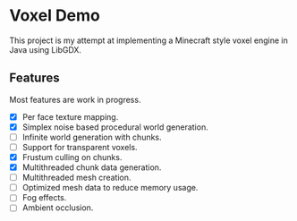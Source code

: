 # Voxel Demo
This project is my attempt at implementing a Minecraft style voxel engine in Java using LibGDX.

## Features
Most features are work in progress.
- [x] Per face texture mapping.
- [x] Simplex noise based procedural world generation.
- [ ] Infinite world generation with chunks.
- [ ] Support for transparent voxels. 
- [x] Frustum culling on chunks.
- [x] Multithreaded chunk data generation.
- [ ] Multithreaded mesh creation.
- [ ] Optimized mesh data to reduce memory usage.
- [ ] Fog effects.
- [ ] Ambient occlusion.
